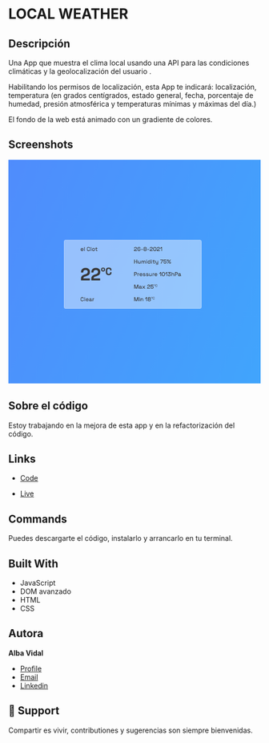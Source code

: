 # LOCAL WEATHER

## Descripción

Una App que muestra el clima local usando una API para las condiciones climáticas y la geolocalización del usuario .

Habilitando los permisos de localización, esta App te indicará: localización, temperatura (en grados centígrados, estado general, fecha, porcentaje de humedad, presión atmosférica y temperaturas mínimas y máximas del día.)

El fondo de la web está animado con un gradiente de colores.

## Screenshots

![Home Page](images/local-weather-avm.png "Home Page")

## Sobre el código

Estoy trabajando en la mejora de esta app y en la refactorización del código.

## Links

- [Code](https://github1s.com/albavidalm/Local-weather/ "Code")

- [Live](https://albavidalm.github.io/Local-weather/ "Live View")

## Commands

Puedes descargarte el código, instalarlo y arrancarlo en tu terminal.

## Built With

- JavaScript
- DOM avanzado
- HTML
- CSS

## Autora

**Alba Vidal**

- [Profile](https://github.com/albavidalm "Alba Vidal")
- [Email](mailto:albavidalm@gmail.com?subject=Hi "Hi!")
- [Linkedin](https://www.linkedin.com/in/albavidalm/ "Let's work together!")

## 🖤 Support

Compartir es vivir, contributiones y sugerencias son siempre bienvenidas.
